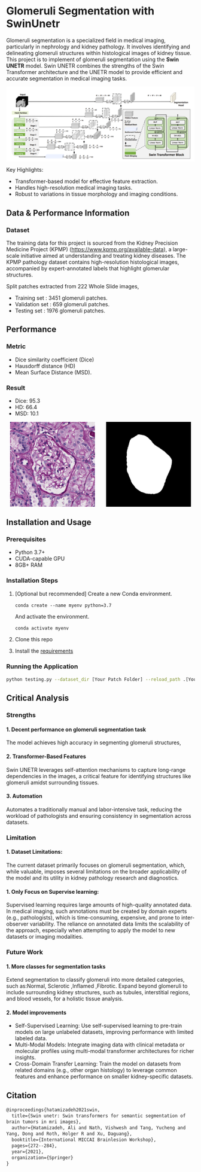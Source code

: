 # **Glomeruli Segmentation with SwinUnetr**

Glomeruli segmentation is a specialized field in medical imaging, particularly in nephrology and kidney pathology. It involves identifying and delineating glomeruli structures within histological images of kidney tissue. 
This project is to implement of glomeruli segmentation using the **Swin UNETR** model. Swin UNETR combines the strengths of the Swin Transformer architecture and the UNETR model to provide efficient and accurate segmentation in medical imaging tasks.

<div style="display: flex; justify-content: space-around; align-items: center;">

<img src="docs/SwinUnetr.png" alt="Image 1" width="100%" style="margin-right: 10px;"/>

</div>


Key Highlights:
- Transformer-based model for effective feature extraction.
- Handles high-resolution medical imaging tasks.
- Robust to variations in tissue morphology and imaging conditions.

## **Data & Performance Information**

### Dataset

The training data for this project is sourced from the Kidney Precision Medicine Project (KPMP) 
(https://www.kpmp.org/available-data), 
a large-scale initiative aimed at understanding and treating kidney diseases. The KPMP pathology 
dataset contains high-resolution histological images, accompanied by expert-annotated labels that 
highlight glomerular structures.

Split patches extracted from 222 Whole Slide images,
- Training set : 3451 glomeruli patches. 
- Validation set : 659 glomeruli patches.
- Testing set : 1976 glomeruli patches.


## **Performance**
### Metric
- Dice similarity coefficient (Dice) 
- Hausdorff distance (HD)
- Mean Surface Distance (MSD). 
### Result
- Dice: 95.3
- HD: 66.4
- MSD: 10.1

<div style="display: flex; justify-content: space-around; align-items: center;">

<img src="docs/case01_image.png" alt="Image 1" width="45%" style="margin-right: 10px;"/>
<img src="docs/case01_preds.png" alt="Image 2" width="45%"/>

</div>


## **Installation and Usage**
### Prerequisites
- Python 3.7+
- CUDA-capable GPU
- 8GB+ RAM

### Installation Steps
1. [Optional but recommended] Create a new Conda environment.
    ~~~
    conda create --name myenv python=3.7
    ~~~ 
    And activate the environment. 
    ~~~
    conda activate myenv
    ~~~
2. Clone this repo

3. Install the [requirements](requirements.txt)

### Running the Application

```bash
python testing.py --dataset_dir [Your Patch Folder] --reload_path .[Your PTH Folder] --result_folder [Your Output Folder]
```

## **Critical Analysis**

### Strengths
#### 1. Decent performance on glomeruli segmentation task
The model achieves high accuracy in segmenting glomeruli structures,
#### 2. Transformer-Based Features
Swin UNETR leverages self-attention mechanisms to capture long-range dependencies in the images, a critical feature for identifying structures like glomeruli amidst surrounding tissues.
#### 3. Automation
Automates a traditionally manual and labor-intensive task, reducing the workload of pathologists and ensuring consistency in segmentation across datasets.

### Limitation
#### 1. Dataset Limitations:
The current dataset primarily focuses on glomeruli segmentation, which, while valuable, imposes several limitations on the broader applicability of the model 
and its utility in kidney pathology research and diagnostics.
#### 1. Only Focus on Supervise learning:
Supervised learning requires large amounts of high-quality annotated data. In medical imaging, such annotations must be created by domain experts (e.g., pathologists), 
which is time-consuming, expensive, and prone to inter-observer variability.
The reliance on annotated data limits the scalability of the approach, especially when attempting to apply the model to new datasets or imaging modalities.

### Future Work
#### 1. More classes for segmentation tasks
Extend segmentation to classify glomeruli into more detailed categories, such as:Normal, Sclerotic ,Inflamed ,Fibrotic.
Expand beyond glomeruli to include surrounding kidney structures, such as tubules, interstitial regions, and blood vessels, for a holistic tissue analysis.
#### 2. Model improvements
- Self-Supervised Learning: Use self-supervised learning to pre-train models on large unlabeled datasets, improving performance with limited labeled data.
- Multi-Modal Models: Integrate imaging data with clinical metadata or molecular profiles using multi-modal transformer architectures for richer insights.
- Cross-Domain Transfer Learning:
Train the model on datasets from related domains (e.g., other organ histology) to leverage common features and enhance performance on smaller kidney-specific datasets.
## Citation
```
@inproceedings{hatamizadeh2021swin,
  title={Swin unetr: Swin transformers for semantic segmentation of brain tumors in mri images},
  author={Hatamizadeh, Ali and Nath, Vishwesh and Tang, Yucheng and Yang, Dong and Roth, Holger R and Xu, Daguang},
  booktitle={International MICCAI Brainlesion Workshop},
  pages={272--284},
  year={2021},
  organization={Springer}
}
```
